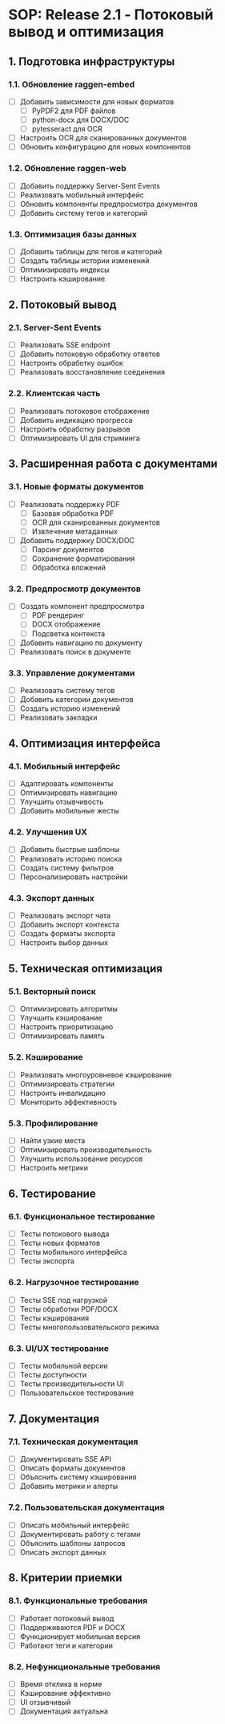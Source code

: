# SOP: Release 2.1 - Потоковый вывод и оптимизация

## 1. Подготовка инфраструктуры

### 1.1. Обновление raggen-embed
- [ ] Добавить зависимости для новых форматов
  - [ ] PyPDF2 для PDF файлов
  - [ ] python-docx для DOCX/DOC
  - [ ] pytesseract для OCR
- [ ] Настроить OCR для сканированных документов
- [ ] Обновить конфигурацию для новых компонентов

### 1.2. Обновление raggen-web
- [ ] Добавить поддержку Server-Sent Events
- [ ] Реализовать мобильный интерфейс
- [ ] Обновить компоненты предпросмотра документов
- [ ] Добавить систему тегов и категорий

### 1.3. Оптимизация базы данных
- [ ] Добавить таблицы для тегов и категорий
- [ ] Создать таблицы истории изменений
- [ ] Оптимизировать индексы
- [ ] Настроить кэширование

## 2. Потоковый вывод

### 2.1. Server-Sent Events
- [ ] Реализовать SSE endpoint
- [ ] Добавить потоковую обработку ответов
- [ ] Настроить обработку ошибок
- [ ] Реализовать восстановление соединения

### 2.2. Клиентская часть
- [ ] Реализовать потоковое отображение
- [ ] Добавить индикацию прогресса
- [ ] Настроить обработку разрывов
- [ ] Оптимизировать UI для стриминга

## 3. Расширенная работа с документами

### 3.1. Новые форматы документов
- [ ] Реализовать поддержку PDF
  - [ ] Базовая обработка PDF
  - [ ] OCR для сканированных документов
  - [ ] Извлечение метаданных
- [ ] Добавить поддержку DOCX/DOC
  - [ ] Парсинг документов
  - [ ] Сохранение форматирования
  - [ ] Обработка вложений

### 3.2. Предпросмотр документов
- [ ] Создать компонент предпросмотра
  - [ ] PDF рендеринг
  - [ ] DOCX отображение
  - [ ] Подсветка контекста
- [ ] Добавить навигацию по документу
- [ ] Реализовать поиск в документе

### 3.3. Управление документами
- [ ] Реализовать систему тегов
- [ ] Добавить категории документов
- [ ] Создать историю изменений
- [ ] Реализовать закладки

## 4. Оптимизация интерфейса

### 4.1. Мобильный интерфейс
- [ ] Адаптировать компоненты
- [ ] Оптимизировать навигацию
- [ ] Улучшить отзывчивость
- [ ] Добавить мобильные жесты

### 4.2. Улучшения UX
- [ ] Добавить быстрые шаблоны
- [ ] Реализовать историю поиска
- [ ] Создать систему фильтров
- [ ] Персонализировать настройки

### 4.3. Экспорт данных
- [ ] Реализовать экспорт чата
- [ ] Добавить экспорт контекста
- [ ] Создать форматы экспорта
- [ ] Настроить выбор данных

## 5. Техническая оптимизация

### 5.1. Векторный поиск
- [ ] Оптимизировать алгоритмы
- [ ] Улучшить кэширование
- [ ] Настроить приоритизацию
- [ ] Оптимизировать память

### 5.2. Кэширование
- [ ] Реализовать многоуровневое кэширование
- [ ] Оптимизировать стратегии
- [ ] Настроить инвалидацию
- [ ] Мониторить эффективность

### 5.3. Профилирование
- [ ] Найти узкие места
- [ ] Оптимизировать производительность
- [ ] Улучшить использование ресурсов
- [ ] Настроить метрики

## 6. Тестирование

### 6.1. Функциональное тестирование
- [ ] Тесты потокового вывода
- [ ] Тесты новых форматов
- [ ] Тесты мобильного интерфейса
- [ ] Тесты экспорта

### 6.2. Нагрузочное тестирование
- [ ] Тесты SSE под нагрузкой
- [ ] Тесты обработки PDF/DOCX
- [ ] Тесты кэширования
- [ ] Тесты многопользовательского режима

### 6.3. UI/UX тестирование
- [ ] Тесты мобильной версии
- [ ] Тесты доступности
- [ ] Тесты производительности UI
- [ ] Пользовательское тестирование

## 7. Документация

### 7.1. Техническая документация
- [ ] Документировать SSE API
- [ ] Описать форматы документов
- [ ] Объяснить систему кэширования
- [ ] Добавить метрики и алерты

### 7.2. Пользовательская документация
- [ ] Описать мобильный интерфейс
- [ ] Документировать работу с тегами
- [ ] Объяснить шаблоны запросов
- [ ] Описать экспорт данных

## 8. Критерии приемки

### 8.1. Функциональные требования
- [ ] Работает потоковый вывод
- [ ] Поддерживаются PDF и DOCX
- [ ] Функционирует мобильная версия
- [ ] Работают теги и категории

### 8.2. Нефункциональные требования
- [ ] Время отклика в норме
- [ ] Кэширование эффективно
- [ ] UI отзывчивый
- [ ] Документация актуальна
